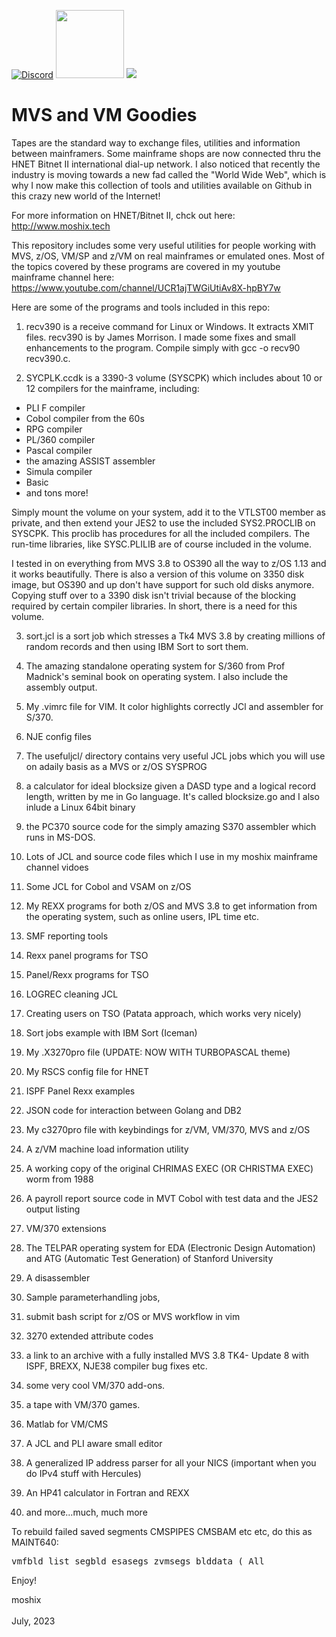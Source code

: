 
[![Discord](https://img.shields.io/discord/423767742546575361.svg?label=&logo=discord&logoColor=ffffff&color=7389D8&labelColor=6A7EC2)](https://discord.gg/vpEv3HJ)
<a href=" https://github.com/moshix/mvs/blob/master/codenotary.com"><img src="https://raw.githubusercontent.com/moshix/mvs/master/secured-by-immudb.svg" width="109px;"/></a>
<a href="https://hits.seeyoufarm.com"><img src="https://hits.seeyoufarm.com/api/count/incr/badge.svg?url=https%3A%2F%2Fgithub.com%2Fmoshix%2Fmvs&count_bg=%2379C83D&title_bg=%23555555&icon=&icon_color=%23E7E7E7&title=hits&edge_flat=false"/></a>

# MVS and VM Goodies


Tapes are the standard way to exchange files, utilities and information between mainframers. Some mainframe shops are now connected thru the HNET Bitnet II international dial-up network. I also noticed that recently the industry is moving towards a new fad called the "World Wide Web", which is why I now make this collection of tools and utilities available on Github in this crazy new world of the Internet!

For more information on HNET/Bitnet II, chck out here: http://www.moshix.tech

This repository includes some very useful utilities for people working with MVS, z/OS, VM/SP and z/VM on real mainframes or emulated ones. Most of the topics covered by these programs are covered in my youtube mainframe channel here: https://www.youtube.com/channel/UCR1ajTWGiUtiAv8X-hpBY7w

Here are some of the programs and tools included in this repo:

1. recv390 is a receive command for Linux or Windows. It extracts XMIT files. recv390 is by James Morrison. I made some fixes and small enhancements to the program. Compile simply with gcc -o recv90 recv390.c.


2. SYCPLK.ccdk is a 3390-3 volume (SYSCPK) which includes about 10 or 12 compilers for the mainframe, including:

- PLI F compiler
- Cobol compiler from the 60s
- RPG compiler
- PL/360 compiler
- Pascal compiler
- the amazing ASSIST assembler
- Simula compiler
- Basic
- and tons more!

 Simply mount the volume on your system, add it to the VTLST00 member as private, and then extend your JES2 to use the included
 SYS2.PROCLIB on SYSCPK. This proclib has procedures for all the included compilers. The run-time libraries, like SYSC.PLILIB are of course included in the volume. 

 I  tested in on everything from MVS 3.8 to OS390 all the way to z/OS 1.13 and it works beautifully. There is also a version of this volume on 3350 disk image, but OS390 and up don't have support for such old disks anymore. Copying stuff over to a 3390 disk isn't trivial because of the blocking required by certain compiler libraries. In short, there is a need for this volume. 

3. sort.jcl is a sort job which stresses a Tk4 MVS 3.8 by creating millions of random records and then using IBM Sort to sort them. 

4. The amazing standalone operating system for S/360 from Prof Madnick's seminal book on operating system. I also include the assembly output. 

5. My .vimrc file for VIM. It color highlights correctly JCl and assembler for S/370. 

6. NJE config files

7. The usefuljcl/ directory contains very useful JCL jobs which you will use on adaily basis as a MVS or z/OS SYSPROG

8. a calculator for ideal blocksize given a DASD type and a logical record length, written by me in Go language. It's called blocksize.go and I also inlude a Linux 64bit binary

9. the PC370 source code for the simply amazing S370 assembler which runs in MS-DOS. 

10. Lots of JCL and source code files which I use in my moshix mainframe channel vidoes

11. Some JCL for Cobol and VSAM on z/OS

12. My REXX programs for both z/OS and MVS 3.8 to get information from the operating system, such as online users, IPL time etc. 

13. SMF reporting tools

14. Rexx panel programs for TSO

15. Panel/Rexx programs for TSO

16. LOGREC cleaning JCL

18. Creating users on TSO (Patata approach, which works very nicely)

19. Sort jobs example with IBM Sort (Iceman)

21. My .X3270pro file (UPDATE: NOW WITH TURBOPASCAL theme)

22. My RSCS config file for HNET

23. ISPF Panel Rexx examples

24. JSON code for interaction between Golang and DB2

25. My c3270pro file with keybindings for z/VM, VM/370, MVS and z/OS

26. A z/VM machine load information utility

27. A working copy of the original CHRIMAS EXEC (OR CHRISTMA EXEC) worm from 1988

28. A payroll report source code in MVT Cobol with test data and the JES2 output listing

29. VM/370 extensions

30. The TELPAR operating system for EDA (Electronic Design Automation) and 
 ATG (Automatic Test Generation) of Stanford University

31. A disassembler

32.  Sample parameterhandling jobs, 

33.  submit bash script for z/OS or MVS workflow in vim

35.  3270 extended attribute codes

36.  a link to an archive with a fully installed MVS 3.8 TK4- Update 8 with ISPF, BREXX, NJE38 compiler bug fixes etc. 

37.  some very cool VM/370 add-ons. 

38.  a tape with VM/370 games. 

39. Matlab for VM/CMS  

40. A JCL and PLI aware small editor

41. A generalized IP address parser for all your NICS (important when you do IPv4 stuff with Hercules)  

42.  An HP41 calculator in Fortran and REXX

43.  and more...much, much more


To rebuild failed saved segments CMSPIPES CMSBAM etc etc, do this as MAINT640:
<pre>vmfbld list segbld esasegs zvmsegs blddata ( All
</pre>

Enjoy!

moshix   
<br>
July, 2023 
